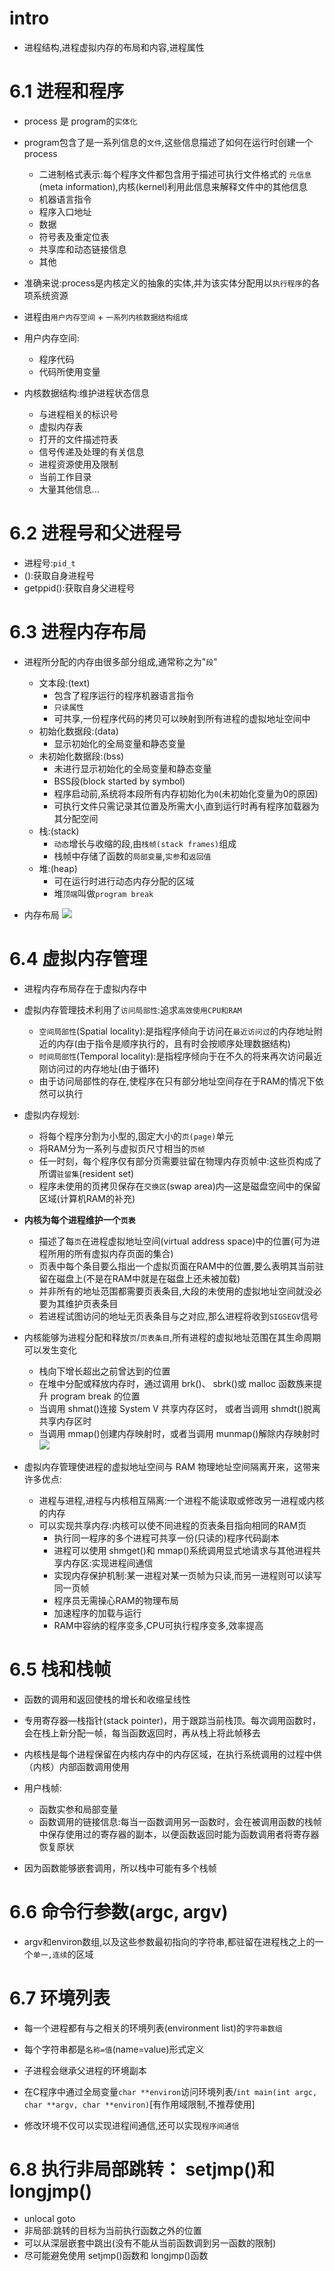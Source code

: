 # intro
- 进程结构,进程虚拟内存的布局和内容,进程属性

# 6.1 进程和程序
- process 是 program的`实体化`
- program包含了是一系列信息的`文件`,这些信息描述了如何在运行时创建一个process
  - 二进制格式表示:每个程序文件都包含用于描述可执行文件格式的 `元信息`(meta information),内核(kernel)利用此信息来解释文件中的其他信息
  - 机器语言指令
  - 程序入口地址
  - 数据
  - 符号表及重定位表
  - 共享库和动态链接信息
  - 其他
- 准确来说:process是内核定义的抽象的实体,并为该实体分配用以`执行程序`的各项系统资源

- 进程由`用户内存空间` + `一系列内核数据结构组成`
- 用户内存空间:
  - 程序代码
  - 代码所使用变量
- 内核数据结构:维护进程状态信息
  - 与进程相关的标识号
  - 虚拟内存表
  - 打开的文件描述符表
  - 信号传递及处理的有关信息
  - 进程资源使用及限制
  - 当前工作目录
  - 大量其他信息...

# 6.2 进程号和父进程号
- 进程号:`pid_t`
- ():获取自身进程号
- getppid():获取自身父进程号

# 6.3 进程内存布局
- 进程所分配的内存由很多部分组成,通常称之为"`段`"
  - 文本段:(text)
    - 包含了程序运行的程序机器语言指令
    - `只读属性`
    - 可共享,一份程序代码的拷贝可以映射到所有进程的虚拟地址空间中
  - 初始化数据段:(data)
    - 显示初始化的全局变量和静态变量
  - 未初始化数据段:(bss)
    - 未进行显示初始化的全局变量和静态变量
    - BSS段(block started by symbol)
    - 程序启动前,系统将本段所有内存初始化为`0`(未初始化变量为0的原因)
    - 可执行文件只需记录其位置及所需大小,直到运行时再有程序加载器为其分配空间
  - 栈:(stack)
    - `动态`增长与收缩的段,由`栈帧(stack frames)`组成
    - 栈帧中存储了函数的`局部变量`,`实参`和`返回值`
  - 堆:(heap)
    - 可在运行时进行动态内存分配的区域
    - 堆`顶端`叫做`program break`

- 内存布局
![](https://raw.githubusercontent.com/Daz-3ux-Img/Img-hosting/master/202207121934537.png)

# 6.4 虚拟内存管理
- 进程内存布局存在于虚拟内存中
- 虚拟内存管理技术利用了`访问局部性`:追求`高效使用CPU和RAM`
  - `空间局部性`(Spatial locality):是指程序倾向于访问在`最近访问过`的内存地址附近的内存(由于指令是顺序执行的，且有时会按顺序处理数据结构)
  - `时间局部性`(Temporal locality):是指程序倾向于在不久的将来再次访问最近刚访问过的内存地址(由于循环)
  - 由于访问局部性的存在,使程序在只有部分地址空间存在于RAM的情况下依然可以执行

- 虚拟内存规划:
  - 将每个程序分割为小型的,固定大小的`页(page)`单元
  - 将RAM分为一系列与虚拟页尺寸相当的`页帧`
  - 任一时刻，每个程序仅有部分页需要驻留在物理内存页帧中:这些页构成了所谓`驻留集`(resident set)
  - 程序未使用的页拷贝保存在`交换区`(swap area)内—这是磁盘空间中的保留区域(计算机RAM的补充)

- **内核为每个进程维护一个`页表`**
  - 描述了每`页`在进程虚拟地址空间(virtual address space)中的位置(可为进程所用的所有虚拟内存页面的集合)
  - 页表中每个条目要么指出一个虚拟页面在RAM中的位置,要么表明其当前驻留在磁盘上(不是在RAM中就是在磁盘上还未被加载)
  - 并非所有的地址范围都需要页表条目,大段的未使用的虚拟地址空间就没必要为其维护页表条目
  - 若进程试图访问的地址无页表条目与之对应,那么进程将收到`SIGSEGV`信号

- 内核能够为进程分配和释放`页`/`页表条目`,所有进程的虚拟地址范围在其生命周期可以发生变化
  - 栈向下增长超出之前曾达到的位置
  - 在堆中分配或释放内存时，通过调用 brk()、 sbrk()或 malloc 函数族来提升 program break 的位置
  - 当调用 shmat()连接 System V 共享内存区时， 或者当调用 shmdt()脱离共享内存区时
  - 当调用 mmap()创建内存映射时，或者当调用 munmap()解除内存映射时
![](https://raw.githubusercontent.com/Daz-3ux-Img/Img-hosting/master/202207121953079.png)

- 虚拟内存管理使进程的虚拟地址空间与 RAM 物理地址空间隔离开来，这带来许多优点:
  - 进程与进程,进程与内核相互隔离:一个进程不能读取或修改另一进程或内核的内存
  - 可以实现共享内存:内核可以使不同进程的页表条目指向相同的RAM页
    - 执行同一程序的多个进程可共享一份(只读的)程序代码副本
    - 进程可以使用 shmget()和 mmap()系统调用显式地请求与其他进程共享内存区:实现进程间通信
    - 实现内存保护机制:某一进程对某一页帧为只读,而另一进程则可以读写同一页帧
    - 程序员无需操心RAM的物理布局
    - 加速程序的加载与运行
    - RAM中容纳的程序变多,CPU可执行程序变多,效率提高

# 6.5 栈和栈帧
- 函数的调用和返回使栈的增长和收缩呈线性
- 专用寄存器—栈指针(stack pointer)，用于跟踪当前栈顶。每次调用函数时，会在栈上新分配一帧，每当函数返回时，再从栈上将此帧移去
- 内核栈是每个进程保留在内核内存中的内存区域，在执行系统调用的过程中供（内核）内部函数调用使用
- 用户栈帧:
  - 函数实参和局部变量
  - 函数调用的链接信息:每当一函数调用另一函数时，会在被调用函数的栈帧中保存使用过的寄存器的副本，以便函数返回时能为函数调用者将寄存器恢复原状

- 因为函数能够嵌套调用，所以栈中可能有多个栈帧

# 6.6 命令行参数(argc, argv)
- argv和environ数组,以及这些参数最初指向的字符串,都驻留在进程栈之上的一个`单一,连续`的区域

# 6.7 环境列表
- 每一个进程都有与之相关的环境列表(environment list)的`字符串数组`
- 每个字符串都是`名称=值`(name=value)形式定义
- 子进程会继承父进程的环境副本
- 在C程序中通过全局变量`char **environ`访问环境列表/`int main(int argc, char **argv, char **environ)`[有作用域限制,不推荐使用]

- 修改环境不仅可以实现进程间通信,还可以实现`程序间通信`

# 6.8 执行非局部跳转： setjmp()和 longjmp()
- unlocal goto
- 非局部:跳转的目标为当前执行函数之外的位置
- 可以从深层嵌套中跳出(没有不能从当前函数调到另一函数的限制)
- 尽可能避免使用 setjmp()函数和 longjmp()函数



















